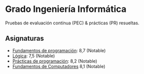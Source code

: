 # Grado Ingeniería Informática

Pruebas de evaluación contínua (PEC) & prácticas (PR) resueltas.

## Asignaturas

* [Fundamentos de programación](http://cv.uoc.edu/tren/trenacc/web/GAT_EXP.PLANDOCENTE?any_academico=20171&cod_asignatura=75.554&idioma=CAS&pagina=PD_PREV_SECRE): 8,7 (Notable)
* [Lógica](http://cv.uoc.edu/tren/trenacc/web/GAT_EXP.PLANDOCENTE?any_academico=20172&cod_asignatura=75.570&idioma=CAS&pagina=PD_PREV_PORTAL): 7,5 (Notable)	
* [Prácticas de programación](http://cv.uoc.edu/tren/trenacc/web/GAT_EXP.PLANDOCENTE?any_academico=20172&cod_asignatura=75.555&idioma=CAS&pagina=PD_PREV_PORTAL): 8,2 (Notable)
* [Fundamentos de Computadores](https://universidadviucom.cdnstatics2.com/sites/default/files/05GIIN_GUIA%20DIDACTICA%20Fundamentos%20de%20Computadores_WEB.pdf) 8,1 (Notable)
